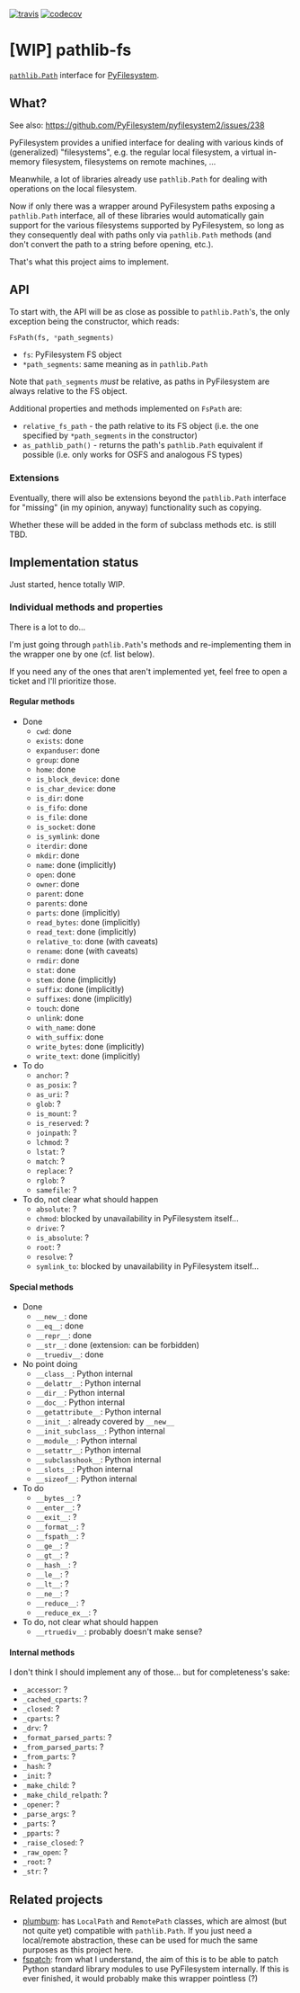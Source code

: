 [![travis](https://travis-ci.org/smheidrich/pathlib-fs.svg?branch=master)](https://travis-ci.org/smheidrich/pathlib-fs)
[![codecov](https://codecov.io/gh/smheidrich/pathlib-fs/branch/master/graph/badge.svg)](https://codecov.io/gh/smheidrich/pathlib-fs)

# [WIP] pathlib-fs

[``pathlib.Path``](https://docs.python.org/3/library/pathlib.html) interface
for [PyFilesystem](https://www.pyfilesystem.org/).

## What?

See also: https://github.com/PyFilesystem/pyfilesystem2/issues/238

PyFilesystem provides a unified interface for dealing with various kinds of
(generalized) "filesystems", e.g. the regular local filesystem, a virtual
in-memory filesystem, filesystems on remote machines, ...

Meanwhile, a lot of libraries already use ``pathlib.Path`` for dealing with
operations on the local filesystem.

Now if only there was a wrapper around PyFilesystem paths exposing a
``pathlib.Path`` interface, all of these libraries would automatically gain
support for the various filesystems supported by PyFilesystem, so long as they
consequently deal with paths only via ``pathlib.Path`` methods (and don't
convert the path to a string before opening, etc.).

That's what this project aims to implement.

## API

To start with, the API will be as close as possible to ``pathlib.Path``'s, the
only exception being the constructor, which reads:

```python
FsPath(fs, *path_segments)
```

- ``fs``: PyFilesystem FS object
- ``*path_segments``: same meaning as in ``pathlib.Path``

Note that ``path_segments`` *must* be relative, as paths in PyFilesystem are
always relative to the FS object.

Additional properties and methods implemented on ``FsPath`` are:

- `relative_fs_path` - the path relative to its FS object (i.e. the one
  specified by `*path_segments` in the constructor)
- `as_pathlib_path()` - returns the path's ``pathlib.Path`` equivalent if
  possible (i.e. only works for OSFS and analogous FS types)


### Extensions

Eventually, there will also be extensions beyond the ``pathlib.Path`` interface
for "missing" (in my opinion, anyway) functionality such as copying.

Whether these will be added in the form of subclass methods etc. is still TBD.

## Implementation status

Just started, hence totally WIP.

### Individual methods and properties

There is a lot to do...

I'm just going through ``pathlib.Path``'s methods and re-implementing them in
the wrapper one by one (cf. list below).

If you need any of the ones that aren't implemented yet, feel free to open a
ticket and I'll prioritize those.

#### Regular methods

- Done
    - ``cwd``: done
    - ``exists``: done
    - ``expanduser``: done
    - ``group``: done
    - ``home``: done
    - ``is_block_device``: done
    - ``is_char_device``: done
    - ``is_dir``: done
    - ``is_fifo``: done
    - ``is_file``: done
    - ``is_socket``: done
    - ``is_symlink``: done
    - ``iterdir``: done
    - ``mkdir``: done
    - ``name``: done (implicitly)
    - ``open``: done
    - ``owner``: done
    - ``parent``: done
    - ``parents``: done
    - ``parts``: done (implicitly)
    - ``read_bytes``: done (implicitly)
    - ``read_text``: done (implicitly)
    - ``relative_to``: done (with caveats)
    - ``rename``: done (with caveats)
    - ``rmdir``: done
    - ``stat``: done
    - ``stem``: done (implicitly)
    - ``suffix``: done (implicitly)
    - ``suffixes``: done (implicitly)
    - ``touch``: done
    - ``unlink``: done
    - ``with_name``: done
    - ``with_suffix``: done
    - ``write_bytes``: done (implicitly)
    - ``write_text``: done (implicitly)
- To do
    - ``anchor``: ?
    - ``as_posix``: ?
    - ``as_uri``: ?
    - ``glob``: ?
    - ``is_mount``: ?
    - ``is_reserved``: ?
    - ``joinpath``: ?
    - ``lchmod``: ?
    - ``lstat``: ?
    - ``match``: ?
    - ``replace``: ?
    - ``rglob``: ?
    - ``samefile``: ?
- To do, not clear what should happen
    - ``absolute``: ?
    - ``chmod``: blocked by unavailability in PyFilesystem itself...
    - ``drive``: ?
    - ``is_absolute``: ?
    - ``root``: ?
    - ``resolve``: ?
    - ``symlink_to``: blocked by unavailability in PyFilesystem itself...

#### Special methods

- Done
    - ``__new__``: done
    - ``__eq__``: done
    - ``__repr__``: done
    - ``__str__``: done (extension: can be forbidden)
    - ``__truediv__``: done
- No point doing
    - ``__class__``: Python internal
    - ``__delattr__``: Python internal
    - ``__dir__``: Python internal
    - ``__doc__``: Python internal
    - ``__getattribute__``: Python internal
    - ``__init__``: already covered by ``__new__``
    - ``__init_subclass__``: Python internal
    - ``__module__``: Python internal
    - ``__setattr__``: Python internal
    - ``__subclasshook__``: Python internal
    - ``__slots__``: Python internal
    - ``__sizeof__``: Python internal
- To do
    - ``__bytes__``: ?
    - ``__enter__``: ?
    - ``__exit__``: ?
    - ``__format__``: ?
    - ``__fspath__``: ?
    - ``__ge__``: ?
    - ``__gt__``: ?
    - ``__hash__``: ?
    - ``__le__``: ?
    - ``__lt__``: ?
    - ``__ne__``: ?
    - ``__reduce__``: ?
    - ``__reduce_ex__``: ?
- To do, not clear what should happen
    - ``__rtruediv__``: probably doesn't make sense?

#### Internal methods

I don't think I should implement any of those... but for completeness's sake:

- ``_accessor``: ?
- ``_cached_cparts``: ?
- ``_closed``: ?
- ``_cparts``: ?
- ``_drv``: ?
- ``_format_parsed_parts``: ?
- ``_from_parsed_parts``: ?
- ``_from_parts``: ?
- ``_hash``: ?
- ``_init``: ?
- ``_make_child``: ?
- ``_make_child_relpath``: ?
- ``_opener``: ?
- ``_parse_args``: ?
- ``_parts``: ?
- ``_pparts``: ?
- ``_raise_closed``: ?
- ``_raw_open``: ?
- ``_root``: ?
- ``_str``: ?


## Related projects

- [plumbum](https://plumbum.readthedocs.io/): has ``LocalPath`` and
  ``RemotePath`` classes, which are almost (but not quite yet) compatible with
  ``pathlib.Path``. If you just need a local/remote abstraction, these can be
  used for much the same purposes as this project here.
- [fspatch](https://github.com/PyFilesystem/fspatch): from what I understand,
  the aim of this is to be able to patch Python standard library modules to use
  PyFilesystem internally. If this is ever finished, it would probably make
  this wrapper pointless (?)
